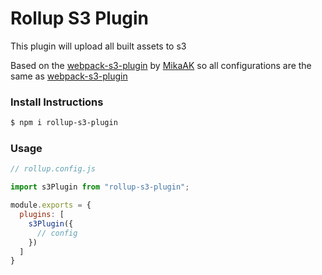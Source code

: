 
Rollup S3 Plugin
===

This plugin will upload all built assets to s3

Based on the [webpack-s3-plugin][1] by [MikaAK](https://github.com/MikaAK) so all configurations are the same as [webpack-s3-plugin][1]


### Install Instructions

```bash
$ npm i rollup-s3-plugin
```

### Usage

```javascript
// rollup.config.js

import s3Plugin from "rollup-s3-plugin";

module.exports = {
  plugins: [
    s3Plugin({
      // config
    })
  ]
}
```

[1]: https://github.com/MikaAK/s3-plugin-webpack